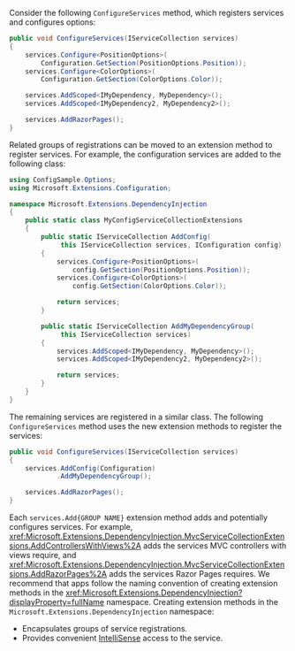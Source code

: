 Consider the following `ConfigureServices` method, which registers services and configures options:

```csharp
public void ConfigureServices(IServiceCollection services)
{
    services.Configure<PositionOptions>(
        Configuration.GetSection(PositionOptions.Position));
    services.Configure<ColorOptions>(
        Configuration.GetSection(ColorOptions.Color));

    services.AddScoped<IMyDependency, MyDependency>();
    services.AddScoped<IMyDependency2, MyDependency2>();

    services.AddRazorPages();
}
```

Related groups of registrations can be moved to an extension method to register services. For example, the configuration services are added to the following class:

```csharp
using ConfigSample.Options;
using Microsoft.Extensions.Configuration;

namespace Microsoft.Extensions.DependencyInjection
{
    public static class MyConfigServiceCollectionExtensions
    {
        public static IServiceCollection AddConfig(
             this IServiceCollection services, IConfiguration config)
        {
            services.Configure<PositionOptions>(
                config.GetSection(PositionOptions.Position));
            services.Configure<ColorOptions>(
                config.GetSection(ColorOptions.Color));

            return services;
        }

        public static IServiceCollection AddMyDependencyGroup(
             this IServiceCollection services)
        {
            services.AddScoped<IMyDependency, MyDependency>();
            services.AddScoped<IMyDependency2, MyDependency2>();

            return services;
        }
    }
}
```

The remaining services are registered in a similar class. The following `ConfigureServices` method uses the new extension methods to register the services:

```csharp
public void ConfigureServices(IServiceCollection services)
{
    services.AddConfig(Configuration)
            .AddMyDependencyGroup();

    services.AddRazorPages();
}
```

Each `services.Add{GROUP NAME}` extension method adds and potentially configures services. For example, <xref:Microsoft.Extensions.DependencyInjection.MvcServiceCollectionExtensions.AddControllersWithViews%2A> adds the services MVC controllers with views require, and <xref:Microsoft.Extensions.DependencyInjection.MvcServiceCollectionExtensions.AddRazorPages%2A> adds the services Razor Pages requires. We recommend that apps follow the naming convention of creating extension methods in the <xref:Microsoft.Extensions.DependencyInjection?displayProperty=fullName> namespace. Creating extension methods in the `Microsoft.Extensions.DependencyInjection` namespace:

* Encapsulates groups of service registrations.
* Provides convenient [IntelliSense](/visualstudio/ide/using-intellisense) access to the service.
